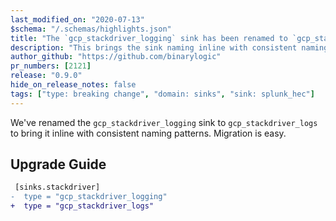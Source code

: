 ```yaml
---
last_modified_on: "2020-07-13"
$schema: "/.schemas/highlights.json"
title: "The `gcp_stackdriver_logging` sink has been renamed to `gcp_stackdriver_logs`"
description: "This brings the sink naming inline with consistent naming pattern"
author_github: "https://github.com/binarylogic"
pr_numbers: [2121]
release: "0.9.0"
hide_on_release_notes: false
tags: ["type: breaking change", "domain: sinks", "sink: splunk_hec"]
---
```


We've renamed the `gcp_stackdriver_logging` sink to `gcp_stackdriver_logs` to
bring it inline with consistent naming patterns. Migration is easy.

## Upgrade Guide

```diff title="vector.toml"
 [sinks.stackdriver]
-  type = "gcp_stackdriver_logging"
+  type = "gcp_stackdriver_logs"
```


